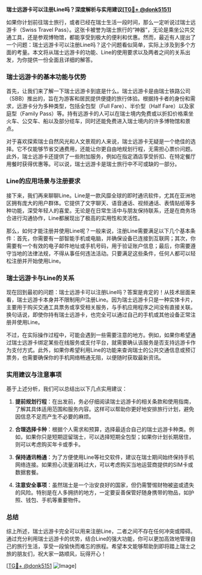 **瑞士远游卡可以注册Line吗？深度解析与实用建议[[TG💪+ @donk5151](https://t.me/s/donk5151)]**

如果你计划前往瑞士旅行，或者已经在瑞士生活一段时间，那么一定听说过瑞士远游卡（Swiss Travel Pass）。这张卡被誉为瑞士旅行的“神器”，无论是乘坐公共交通工具，还是参观博物馆，都能享受到极大的便利和优惠。然而，最近有人提出了一个问题：瑞士远游卡可以注册Line吗？这个问题看似简单，实际上涉及到多个方面的考量。本文将从瑞士远游卡的功能、Line的使用要求以及两者之间的关系出发，为你提供一份全面且详细的解答。

### 瑞士远游卡的基本功能与优势

首先，让我们来了解一下瑞士远游卡到底是什么。瑞士远游卡是由瑞士铁路公司（SBB）推出的，旨在为游客和居民提供便捷的旅行体验。根据持卡者的身份和需求，远游卡分为多种类型，包括全包型（Full Fare）、半价型（Half Fare）以及家庭型（Family Pass）等。持有远游卡的人可以在瑞士境内免费或以折扣价格乘坐火车、公交车、船以及部分缆车，同时还能免费进入瑞士境内的许多博物馆和景点。

对于喜欢探索瑞士自然风光和人文景观的人来说，瑞士远游卡无疑是一个绝佳的选择。它不仅能够节省交通费用，还能让你更自由地规划行程，无需担心票价问题。此外，瑞士远游卡还提供了一些附加服务，例如在指定酒店享受折扣、在特定餐厅用餐时获得优惠等。可以说，瑞士远游卡是瑞士旅行中不可或缺的一部分。

### Line的应用场景与注册要求

接下来，我们再来聊聊Line。Line是一款风靡全球的即时通讯软件，尤其在亚洲地区拥有庞大的用户群体。它提供了文字聊天、语音通话、视频通话、表情贴纸等多种功能，深受年轻人的喜爱。无论是在日常生活中与朋友保持联系，还是在商务场合进行沟通协作，Line都展现出了极高的实用性和灵活性。

那么，如何才能注册并使用Line呢？一般来说，注册Line需要满足以下几个基本条件：首先，你需要有一部智能手机或电脑，并确保设备已连接到互联网；其次，你需要有一个有效的电子邮件地址或手机号码，用于验证账户信息；最后，你需要遵守当地的法律法规，不得从事任何违法活动。只要满足这些条件，任何人都可以轻松注册并开始使用Line。

### 瑞士远游卡与Line的关系

现在回到最初的问题：瑞士远游卡可以注册Line吗？答案是肯定的！从技术层面来看，瑞士远游卡本身并不限制用户注册Line。因为瑞士远游卡只是一种实体卡片，主要用于购买交通工具票务或享受相关服务，与手机应用程序之间没有直接关联。换句话说，即使你持有瑞士远游卡，也完全可以通过自己的手机或其他设备正常注册并使用Line。

不过，在实际操作过程中，可能会遇到一些需要注意的地方。例如，如果你希望通过瑞士远游卡绑定某些在线服务或支付平台，就需要确认该服务是否支持远游卡作为支付方式。此外，如果你希望利用Line的功能来查询瑞士的公共交通信息或预订票务，也需要确保你的手机网络畅通无阻，以便随时获取最新资讯。

### 实用建议与注意事项

基于上述分析，我们可以总结出以下几点实用建议：

1. **提前规划行程**：在出发前，务必仔细阅读瑞士远游卡的相关条款和使用指南，了解其具体适用范围和服务内容。这样可以帮助你更好地安排旅行计划，避免因信息不足而产生不必要的麻烦。
   
2. **合理选择卡种**：根据个人需求和预算，选择最适合自己的瑞士远游卡种类。例如，如果你只是短期逗留瑞士，可以选择短期全包型；如果你计划长期居住，则可以考虑购买年卡或季卡。

3. **保持通讯畅通**：为了方便使用Line等社交软件，建议在瑞士期间始终保持手机网络连接。如果担心流量消耗过大，可以考虑购买当地运营商提供的SIM卡或数据套餐。

4. **注意安全事项**：虽然瑞士是一个治安良好的国家，但仍需警惕财物被盗或遗失的风险。特别是在人多拥挤的地方，一定要妥善保管好随身携带的物品，如护照、钱包、手机等重要物件。

### 总结

综上所述，瑞士远游卡完全可以用来注册Line，二者之间不存在任何冲突或障碍。通过充分利用瑞士远游卡的优势，结合Line的强大功能，你可以更加高效地管理自己的旅行生活，享受一段愉快而难忘的旅程。希望本文能够帮助到即将踏上瑞士之旅的朋友们，祝大家一路顺风，玩得开心！

[[TG💪+ @donk5151](https://t.me/s/donk5151) ![Image](https://i.postimg.cc/rwNCRYN7/Snipaste-2025-04-30-17-27-05.png)]